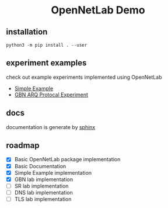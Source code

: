 <h1 align="center">OpenNetLab Demo</h1>

## installation

```
python3 -m pip install . --user
```

## experiment examples

check out example experiments implemented using OpenNetLab

* [Simple Example](./examples/simple/README.md)
* [GBN ARQ Protocal Experiment](./examples/gbn_sender/README.md)

## docs

documentation is generate by [sphinx](https://www.sphinx-doc.org/en/master/#)

## roadmap

- [x] Basic OpenNetLab package implementation
- [x] Basic Documentation
- [x] Simple Example implementation
- [x] GBN lab implementation
- [ ] SR lab implementation
- [ ] DNS lab implementation
- [ ] TLS lab implementation
